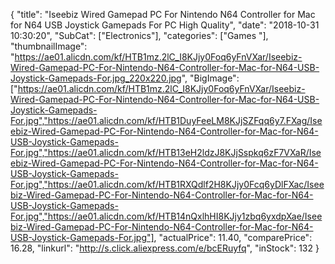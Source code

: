{
	"title": "Iseebiz  Wired Gamepad PC For Nintendo N64 Controller for Mac for N64 USB Joystick Gamepads For PC High Quality",
	"date": "2018-10-31 10:30:20",
	"SubCat": ["Electronics"],
	"categories": ["Games "],
	"thumbnailImage": "https://ae01.alicdn.com/kf/HTB1mz.2lC_I8KJjy0Foq6yFnVXar/Iseebiz-Wired-Gamepad-PC-For-Nintendo-N64-Controller-for-Mac-for-N64-USB-Joystick-Gamepads-For.jpg_220x220.jpg",
	"BigImage": ["https://ae01.alicdn.com/kf/HTB1mz.2lC_I8KJjy0Foq6yFnVXar/Iseebiz-Wired-Gamepad-PC-For-Nintendo-N64-Controller-for-Mac-for-N64-USB-Joystick-Gamepads-For.jpg","https://ae01.alicdn.com/kf/HTB1DuyFeeLM8KJjSZFqq6y7.FXag/Iseebiz-Wired-Gamepad-PC-For-Nintendo-N64-Controller-for-Mac-for-N64-USB-Joystick-Gamepads-For.jpg","https://ae01.alicdn.com/kf/HTB13eH2ldzJ8KJjSspkq6zF7VXaR/Iseebiz-Wired-Gamepad-PC-For-Nintendo-N64-Controller-for-Mac-for-N64-USB-Joystick-Gamepads-For.jpg","https://ae01.alicdn.com/kf/HTB1RXQdlf2H8KJjy0Fcq6yDlFXac/Iseebiz-Wired-Gamepad-PC-For-Nintendo-N64-Controller-for-Mac-for-N64-USB-Joystick-Gamepads-For.jpg","https://ae01.alicdn.com/kf/HTB14nQxlhHI8KJjy1zbq6yxdpXae/Iseebiz-Wired-Gamepad-PC-For-Nintendo-N64-Controller-for-Mac-for-N64-USB-Joystick-Gamepads-For.jpg"],
	"actualPrice": 11.40,
	"comparePrice": 16.28,
	"linkurl": "http://s.click.aliexpress.com/e/bcERuyfq",
	"inStock": 132
}

